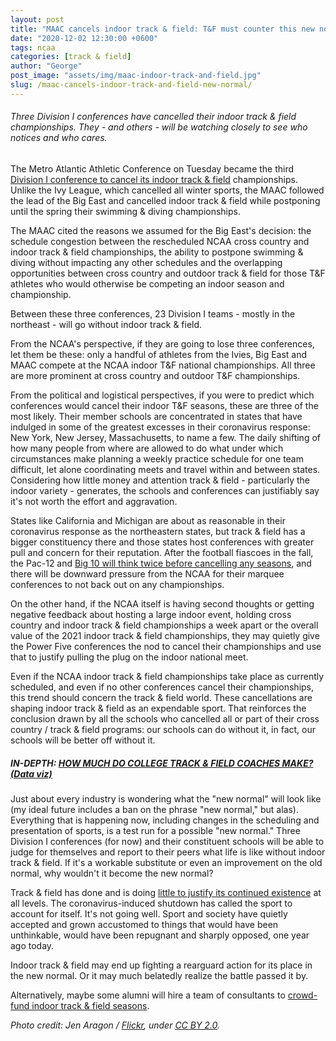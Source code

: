 ```yaml
---
layout: post
title: "MAAC cancels indoor track & field: T&F must counter this new normal"
date: "2020-12-02 12:30:00 +0600"
tags: ncaa
categories: [track & field]
author: "George"
post_image: "assets/img/maac-indoor-track-and-field.jpg"
slug: /maac-cancels-indoor-track-and-field-new-normal/
---
```


<h6>Three Division I conferences have cancelled their indoor track & field championships. They - and others - will be watching closely to see who notices and who cares.</h6>

The Metro Atlantic Athletic Conference on Tuesday became the third [Division I conference to cancel its indoor track & field](https://maacsports.com/news/2020/12/1/general-maac-statement-on-winter-sports-competition.aspx) championships. Unlike the Ivy League, which cancelled all winter sports, the MAAC followed the lead of the Big East and cancelled indoor track & field while postponing until the spring their swimming & diving championships.

The MAAC cited the reasons we assumed for the Big East's decision: the schedule congestion between the rescheduled NCAA cross country and indoor track & field championships, the ability to postpone swimming & diving without impacting any other schedules and the overlapping opportunities between cross country and outdoor track & field for those T&F athletes who would otherwise be competing an indoor season and championship.

Between these three conferences, 23 Division I teams - mostly in the northeast - will go without indoor track & field.

From the NCAA's perspective, if they are going to lose three conferences, let them be these: only a handful of athletes from the Ivies, Big East and MAAC compete at the NCAA indoor T&F national championships. All three are more prominent at cross country and outdoor T&F championships.

From the political and logistical perspectives, if you were to predict which conferences would cancel their indoor T&F seasons, these are three of the most likely. Their member schools are concentrated in states that have indulged in some of the greatest excesses in their coronavirus response: New York, New Jersey, Massachusetts, to name a few. The daily shifting of how many people from where are allowed to do what under which circumstances make planning a weekly practice schedule for one team difficult, let alone coordinating meets and travel within and between states. Considering how little money and attention track & field - particularly the indoor variety - generates, the schools and conferences can justifiably say it's not worth the effort and aggravation.

States like California and Michigan are about as reasonable in their coronavirus response as the northeastern states, but track & field has a bigger constituency there and those states host conferences with greater pull and concern for their reputation. After the football fiascoes in the fall, the Pac-12 and [Big 10 will think twice before cancelling any seasons](https://www.outkick.com/nebraska-football-players-sue-big-ten-over-canceled-fall-season/), and there will be downward pressure from the NCAA for their marquee conferences to not back out on any championships.

On the other hand, if the NCAA itself is having second thoughts or getting negative feedback about hosting a large indoor event, holding cross country and indoor track & field championships a week apart or the overall value of the 2021 indoor track & field championships, they may quietly give the Power Five conferences the nod to cancel their championships and use that to justify pulling the plug on the indoor national meet.

Even if the NCAA indoor track & field championships take place as currently scheduled, and even if no other conferences cancel their championships, this trend should concern the track & field world. These cancellations are shaping indoor track & field as an expendable sport. That reinforces the conclusion drawn by all the schools who cancelled all or part of their cross country / track & field programs: our schools can do without it, in fact, our schools will be better off without it.

##### IN-DEPTH: [HOW MUCH DO COLLEGE TRACK & FIELD COACHES MAKE? (Data viz)](https://nalathletics.com/blog/2020/11/18/how-much-do-college-track-and-field-coaches-make)

Just about every industry is wondering what the "new normal" will look like (my ideal future includes a ban on the phrase "new normal," but alas). Everything that is happening now, including changes in the scheduling and presentation of sports, is a test run for a possible "new normal." Three Division I conferences (for now) and their constituent schools will be able to judge for themselves and report to their peers what life is like without indoor track & field. If it's a workable substitute or even an improvement on the old normal, why wouldn't it become the new normal?

Track & field has done and is doing [little to justify its continued existence](https://nalathletics.com/blog/2020/11/05/track-and-field-make-peace-making-money) at all levels. The coronavirus-induced shutdown has called the sport to account for itself. It's not going well. Sport and society have quietly accepted and grown accustomed to things that would have been unthinkable, would have been repugnant and sharply opposed, one year ago today.

Indoor track & field may end up fighting a rearguard action for its place in the new normal. Or it may much belatedly realize the battle passed it by.

Alternatively, maybe some alumni will hire a team of consultants to [crowd-fund indoor track & field seasons](https://nalathletics.com/blog/2020/11/22/track-and-field-alumni-start-funding-cancelled-seasons).

<em>Photo credit: Jen Aragon / [Flickr](https://flic.kr/p/QEUS2K), under [CC BY 2.0](https://creativecommons.org/licenses/by/2.0/).
